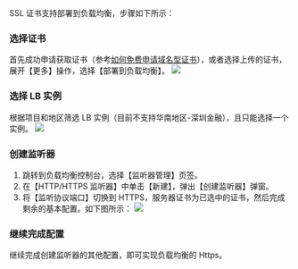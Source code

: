 SSL 证书支持部署到负载均衡，步骤如下所示：

### 选择证书
首先成功申请获取证书（参考[如何免费申请域名型证书](https://cloud.tencent.com/document/product/400/6814)），或者选择上传的证书，展开【更多】操作，选择【部署到负载均衡】。
![](https://mc.qcloudimg.com/static/img/f63593c744fe88e386ce1157526b468f/1.png)

### 选择 LB 实例
根据项目和地区筛选 LB 实例（目前不支持华南地区-深圳金融），且只能选择一个实例。
![](https://mc.qcloudimg.com/static/img/81157ad8528ad639623b32177e534624/123lb.jpg)

### 创建监听器
1. 跳转到负载均衡控制台，选择【监听器管理】页签。
2. 在【HTTP/HTTPS 监听器】中单击【新建】，弹出【创建监听器】弹窗。
3. 将【监听协议端口】切换到 HTTPS，服务器证书为已选中的证书，然后完成剩余的基本配置。如下图所示：
![](https://main.qcloudimg.com/raw/9dadc0a4492f97f6b2dd2d0658c4e81d.png)
### 继续完成配置
继续完成创建监听器的其他配置，即可实现负载均衡的 Https。
